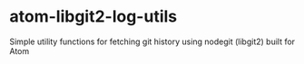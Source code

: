 # atom-libgit2-log-utils
Simple utility functions for fetching git history using nodegit (libgit2) built for Atom
